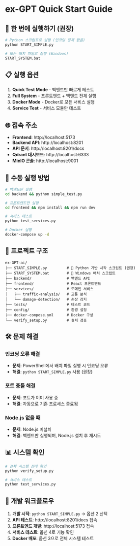 # ex-GPT Quick Start Guide

## 🚀 한 번에 실행하기 (권장)

```bash
# Python 스크립트로 실행 (인코딩 문제 없음)
python START_SIMPLE.py

# 또는 배치 파일로 실행 (Windows)
START_SYSTEM.bat
```

## 📋 실행 옵션

1. **Quick Test Mode** - 백엔드만 빠르게 테스트
2. **Full System** - 프론트엔드 + 백엔드 전체 실행
3. **Docker Mode** - Docker로 모든 서비스 실행
4. **Service Test** - 서비스 모듈만 테스트

## 🌐 접속 주소

- **Frontend**: http://localhost:5173
- **Backend API**: http://localhost:8201
- **API 문서**: http://localhost:8201/docs
- **Qdrant 대시보드**: http://localhost:6333
- **MinIO 콘솔**: http://localhost:9001

## 🔧 수동 실행 방법

```bash
# 백엔드만 실행
cd backend && python simple_test.py

# 프론트엔드만 실행
cd frontend && npm install && npm run dev

# 서비스 테스트
python test_services.py

# Docker 실행
docker-compose up -d
```

## 📁 프로젝트 구조

```
ex-GPT-ai/
├── START_SIMPLE.py         # 🚀 Python 기반 시작 스크립트 (권장)
├── START_SYSTEM.bat        # 🚀 Windows 배치 스크립트
├── backend/                # 백엔드 API
├── frontend/               # React 프론트엔드
├── services/               # 도메인 서비스
│   ├── traffic-analysis/   # 교통 분석
│   └── damage-detection/   # 손상 감지
├── tests/                  # 테스트 코드
├── config/                 # 환경 설정
├── docker-compose.yml      # Docker 구성
└── verify_setup.py         # 설치 검증
```

## 🛠 문제 해결

### 인코딩 오류 해결
- **문제**: PowerShell에서 배치 파일 실행 시 인코딩 오류
- **해결**: `python START_SIMPLE.py` 사용 (권장)

### 포트 충돌 해결
- **문제**: 포트가 이미 사용 중
- **해결**: 자동으로 기존 프로세스 종료됨

### Node.js 없을 때
- **문제**: Node.js 미설치
- **해결**: 백엔드만 실행되며, Node.js 설치 후 재시도

## 📊 시스템 확인

```bash
# 전체 시스템 상태 확인
python verify_setup.py

# 서비스 테스트
python test_services.py
```

## 🎯 개발 워크플로우

1. **개발 시작**: `python START_SIMPLE.py` → 옵션 2 선택
2. **API 테스트**: http://localhost:8201/docs 접속
3. **프론트엔드 개발**: http://localhost:5173 접속
4. **서비스 테스트**: 옵션 4로 기능 확인
5. **Docker 배포**: 옵션 3으로 전체 시스템 테스트